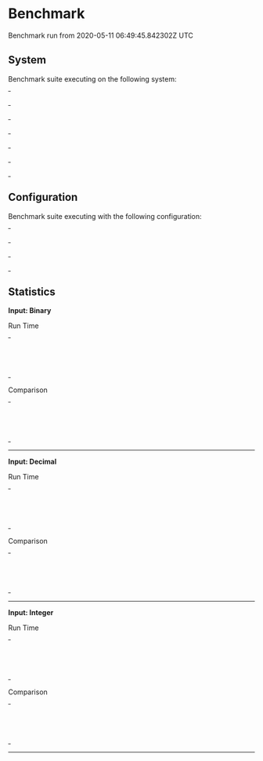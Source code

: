 # Benchmark

Benchmark run from 2020-05-11 06:49:45.842302Z UTC

## System

Benchmark suite executing on the following system:

<table style="width: 1%">
  <tr>
    <th style="width: 1%; white-space: nowrap">Operating System</th>
    <td>macOS</td>
  </tr><tr>
    <th style="white-space: nowrap">CPU Information</th>
    <td style="white-space: nowrap">Intel(R) Core(TM) i5-9600K CPU @ 3.70GHz</td>
  </tr><tr>
    <th style="white-space: nowrap">Number of Available Cores</th>
    <td style="white-space: nowrap">6</td>
  </tr><tr>
    <th style="white-space: nowrap">Available Memory</th>
    <td style="white-space: nowrap">32 GB</td>
  </tr><tr>
    <th style="white-space: nowrap">Elixir Version</th>
    <td style="white-space: nowrap">1.10.3</td>
  </tr><tr>
    <th style="white-space: nowrap">Erlang Version</th>
    <td style="white-space: nowrap">22.3.3</td>
  </tr>
</table>

## Configuration

Benchmark suite executing with the following configuration:

<table style="width: 1%">
  <tr>
    <th style="width: 1%">:time</th>
    <td style="white-space: nowrap">5 s</td>
  </tr><tr>
    <th>:parallel</th>
    <td style="white-space: nowrap">1</td>
  </tr><tr>
    <th>:warmup</th>
    <td style="white-space: nowrap">2 s</td>
  </tr>
</table>

## Statistics


__Input: Binary__

Run Time
<table style="width: 1%">
  <tr>
    <th>Name</th>
    <th style="text-align: right">IPS</th>
    <th style="text-align: right">Average</th>
    <th style="text-align: right">Devitation</th>
    <th style="text-align: right">Median</th>
    <th style="text-align: right">99th&nbsp;%</th>
  </tr>
  <tr>
    <td style="white-space: nowrap">Check with pattern matching</td>
    <td style="white-space: nowrap; text-align: right">3.87 K</td>
    <td style="white-space: nowrap; text-align: right">0.26 ms</td>
    <td style="white-space: nowrap; text-align: right">±3.34%</td>
    <td style="white-space: nowrap; text-align: right">0.26 ms</td>
    <td style="white-space: nowrap; text-align: right">0.27 ms</td>
  </tr>
  <tr>
    <td style="white-space: nowrap">Check with `Decimal.eq?/2`</td>
    <td style="white-space: nowrap; text-align: right">0.102 K</td>
    <td style="white-space: nowrap; text-align: right">9.85 ms</td>
    <td style="white-space: nowrap; text-align: right">±0.80%</td>
    <td style="white-space: nowrap; text-align: right">9.84 ms</td>
    <td style="white-space: nowrap; text-align: right">10.13 ms</td>
  </tr>
</table>
Comparison
<table style="width: 1%">
  <tr>
    <th>Name</th>
    <th style="text-align: right">IPS</th>
    <th style="text-align: right">Slower</th>
  <tr>
    <td style="white-space: nowrap">Check with pattern matching</td>
    <td style="white-space: nowrap;text-align: right">3.87 K</td>
    <td>&nbsp;</td>
  </tr>
  <tr>
    <td style="white-space: nowrap">Check with `Decimal.eq?/2`</td>
    <td style="white-space: nowrap; text-align: right">0.102 K</td>
    <td style="white-space: nowrap; text-align: right">38.13x</td>
  </tr>
</table>
<hr/>

__Input: Decimal__

Run Time
<table style="width: 1%">
  <tr>
    <th>Name</th>
    <th style="text-align: right">IPS</th>
    <th style="text-align: right">Average</th>
    <th style="text-align: right">Devitation</th>
    <th style="text-align: right">Median</th>
    <th style="text-align: right">99th&nbsp;%</th>
  </tr>
  <tr>
    <td style="white-space: nowrap">Check with pattern matching</td>
    <td style="white-space: nowrap; text-align: right">4.08 K</td>
    <td style="white-space: nowrap; text-align: right">0.25 ms</td>
    <td style="white-space: nowrap; text-align: right">±5.05%</td>
    <td style="white-space: nowrap; text-align: right">0.24 ms</td>
    <td style="white-space: nowrap; text-align: right">0.30 ms</td>
  </tr>
  <tr>
    <td style="white-space: nowrap">Check with `Decimal.eq?/2`</td>
    <td style="white-space: nowrap; text-align: right">0.178 K</td>
    <td style="white-space: nowrap; text-align: right">5.62 ms</td>
    <td style="white-space: nowrap; text-align: right">±1.74%</td>
    <td style="white-space: nowrap; text-align: right">5.60 ms</td>
    <td style="white-space: nowrap; text-align: right">5.94 ms</td>
  </tr>
</table>
Comparison
<table style="width: 1%">
  <tr>
    <th>Name</th>
    <th style="text-align: right">IPS</th>
    <th style="text-align: right">Slower</th>
  <tr>
    <td style="white-space: nowrap">Check with pattern matching</td>
    <td style="white-space: nowrap;text-align: right">4.08 K</td>
    <td>&nbsp;</td>
  </tr>
  <tr>
    <td style="white-space: nowrap">Check with `Decimal.eq?/2`</td>
    <td style="white-space: nowrap; text-align: right">0.178 K</td>
    <td style="white-space: nowrap; text-align: right">22.92x</td>
  </tr>
</table>
<hr/>

__Input: Integer__

Run Time
<table style="width: 1%">
  <tr>
    <th>Name</th>
    <th style="text-align: right">IPS</th>
    <th style="text-align: right">Average</th>
    <th style="text-align: right">Devitation</th>
    <th style="text-align: right">Median</th>
    <th style="text-align: right">99th&nbsp;%</th>
  </tr>
  <tr>
    <td style="white-space: nowrap">Check with pattern matching</td>
    <td style="white-space: nowrap; text-align: right">5.73 K</td>
    <td style="white-space: nowrap; text-align: right">0.174 ms</td>
    <td style="white-space: nowrap; text-align: right">±4.42%</td>
    <td style="white-space: nowrap; text-align: right">0.173 ms</td>
    <td style="white-space: nowrap; text-align: right">0.20 ms</td>
  </tr>
  <tr>
    <td style="white-space: nowrap">Check with `Decimal.eq?/2`</td>
    <td style="white-space: nowrap; text-align: right">0.169 K</td>
    <td style="white-space: nowrap; text-align: right">5.92 ms</td>
    <td style="white-space: nowrap; text-align: right">±1.02%</td>
    <td style="white-space: nowrap; text-align: right">5.91 ms</td>
    <td style="white-space: nowrap; text-align: right">6.13 ms</td>
  </tr>
</table>
Comparison
<table style="width: 1%">
  <tr>
    <th>Name</th>
    <th style="text-align: right">IPS</th>
    <th style="text-align: right">Slower</th>
  <tr>
    <td style="white-space: nowrap">Check with pattern matching</td>
    <td style="white-space: nowrap;text-align: right">5.73 K</td>
    <td>&nbsp;</td>
  </tr>
  <tr>
    <td style="white-space: nowrap">Check with `Decimal.eq?/2`</td>
    <td style="white-space: nowrap; text-align: right">0.169 K</td>
    <td style="white-space: nowrap; text-align: right">33.93x</td>
  </tr>
</table>
<hr/>
